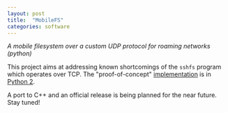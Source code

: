 ```yaml
---
layout: post
title:  "MobileFS"
categories: software
---
```

_A mobile filesystem over a custom UDP protocol for roaming networks (python)_

<!--more-->

This project aims at addressing known shortcomings of the `sshfs` program which operates over TCP.  The "proof-of-concept" [implementation](https://github.com/mainakch/mobilefs) is in [Python 2](https://www.python.org).

A port to C++ and an official release is being planned for the near future.  Stay tuned!
